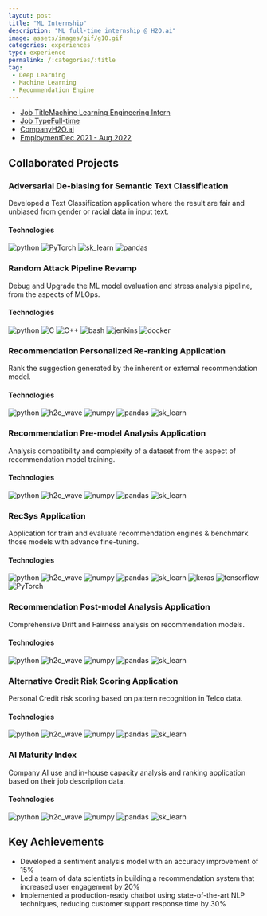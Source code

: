 ```yaml
---
layout: post
title: "ML Internship"
description: "ML full-time internship @ H2O.ai"
image: assets/images/gif/g10.gif
categories: experiences
type: experience
permalink: /:categories/:title
tag:
 - Deep Learning
 - Machine Learning
 - Recommendation Engine
---
```


<div id="main">
	<section id='second'>
		<div class="inner no-padding">
            <div class="tag-container">
                    <ul class="actions">
                        <li><a href="#" class="button special small disable">Job Title</a><a href="#" class="button small disable">Machine Learning Engineering Intern</a></li>
                        <li><a href="#" class="button special small disable">Job Type</a><a href="#" class="button small disable">Full-time</a></li>
						<li><a href="#" class="button special small disable">Company</a><a href="#" class="button small disable">H2O.ai</a></li>
                        <li><a href="#" class="button special small disable">Employment</a><a href="#" class="button small disable">Dec 2021 - Aug 2022</a></li>
                    </ul>
            </div>
			<!-- <div>
				<h2>Description</h2>
				<p> As a Machine Learning Engineer at XYZ Tech Solutions, I lead the development of machine learning models for natural language processing tasks. My responsibilities include data preprocessing, model development, and performance optimization. I collaborate with cross-functional teams to implement ML solutions for various projects.</p>
			</div> -->
		</div>
	</section>
	<section id='third'>
		<div class="inner no-padding">
			<div>
				<h2>Collaborated Projects</h2>
				<div>
					<h3>Adversarial De-biasing for Semantic Text Classification</h3>
					<p>Developed a Text Classification application where the result are fair and unbiased from gender or racial data in input text.</p>
					<div class="row">
						<div class="6u 12u$(small)">
							<h4>Technologies</h4>
							<div class='logos-container'>
								<img src="{% link assets/images/logos/python.png %}" alt="python" class="logos">
								<img src="{% link assets/images/logos/PyTorch.png %}" alt="PyTorch" class="logos">
								<img src="{% link assets/images/logos/sk_learn.png %}" alt="sk_learn" class="logos">
								<img src="{% link assets/images/logos/pandas.png %}" alt="pandas" class="logos">
							</div>
						</div>
						<!-- <div class="6u$ 12u$(small) ">
							<h4>Methodologies</h4>
							<p>
								<a href="#" class="button small disable">REST API development</a>
								<a href="#" class="button small disable">DBMS</a>
								<a href="#" class="button small disable">Micor-services architecture</a>
							</p>
						</div> -->
					</div>
				</div>
				<div>
					<h3>Random Attack Pipeline Revamp</h3>
					<p>Debug and Upgrade the ML model evaluation and stress analysis pipeline, from the aspects of MLOps.</p>
					<div class="row">
						<div class="6u 12u$(small)">
							<h4>Technologies</h4>
							<div class='logos-container'>
								<img src="{% link assets/images/logos/python.png %}" alt="python" class="logos">
								<img src="{% link assets/images/logos/C.png %}" alt="C" class="logos">
								<img src="{% link assets/images/logos/C++.png %}" alt="C++" class="logos">
								<img src="{% link assets/images/logos/bash.png %}" alt="bash" class="logos">
								<img src="{% link assets/images/logos/jenkins.png %}" alt="jenkins" class="logos">
								<img src="{% link assets/images/logos/docker.png %}" alt="docker" class="logos">
							</div>
						</div>
						<!-- <div class="6u$ 12u$(small) ">
							<h4>Methodologies</h4>
							<p><a href="#" class="button small disable">REST API development</a> <a href="#" class="button small disable">DBMS</a><a href="#" class="button small disable">Micor-services architecture</a></p>
						</div> -->
					</div>
				</div>
				<div>
					<h3>Recommendation Personalized Re-ranking Application</h3>
					<p>Rank the suggestion generated by the inherent or external recommendation model.</p>
					<div class="row">
						<div class="6u 12u$(small)">
							<h4>Technologies</h4>
							<div class='logos-container'>
								<img src="{% link assets/images/logos/python.png %}" alt="python" class="logos">
								<img src="{% link assets/images/logos/h2o_wave.png %}" alt="h2o_wave" class="logos">
								<img src="{% link assets/images/logos/numpy.png %}" alt="numpy" class="logos">
								<img src="{% link assets/images/logos/pandas.png %}" alt="pandas" class="logos">
								<img src="{% link assets/images/logos/sk_learn.png %}" alt="sk_learn" class="logos">
							</div>
						</div>
						<!-- <div class="6u$ 12u$(small) ">
							<h4>Methodologies</h4>
							<p><a href="#" class="button small disable">REST API development</a> <a href="#" class="button small disable">DBMS</a><a href="#" class="button small disable">Micor-services architecture</a></p>
						</div> -->
					</div>
				</div>
				<div>
					<h3>Recommendation Pre-model Analysis Application</h3>
					<p>Analysis compatibility and complexity of a dataset from the aspect of recommendation model training.</p>
					<div class="row">
						<div class="6u 12u$(small)">
							<h4>Technologies</h4>
							<div class='logos-container'>
								<img src="{% link assets/images/logos/python.png %}" alt="python" class="logos">
								<img src="{% link assets/images/logos/h2o_wave.png %}" alt="h2o_wave" class="logos">
								<img src="{% link assets/images/logos/numpy.png %}" alt="numpy" class="logos">
								<img src="{% link assets/images/logos/pandas.png %}" alt="pandas" class="logos">
								<img src="{% link assets/images/logos/sk_learn.png %}" alt="sk_learn" class="logos">
							</div>
						</div>
						<!-- <div class="6u$ 12u$(small) ">
							<h4>Methodologies</h4>
							<p><a href="#" class="button small disable">REST API development</a> <a href="#" class="button small disable">DBMS</a><a href="#" class="button small disable">Micor-services architecture</a></p>
						</div> -->
					</div>
				</div>
				<div>
					<h3>RecSys Application</h3>
					<p>Application for train and evaluate recommendation engines & benchmark those models with advance fine-tuning.</p>
					<div class="row">
						<div class="6u 12u$(small)">
							<h4>Technologies</h4>
							<div class='logos-container'>
								<img src="{% link assets/images/logos/python.png %}" alt="python" class="logos">
								<img src="{% link assets/images/logos/h2o_wave.png %}" alt="h2o_wave" class="logos">
								<img src="{% link assets/images/logos/numpy.png %}" alt="numpy" class="logos">
								<img src="{% link assets/images/logos/pandas.png %}" alt="pandas" class="logos">
								<img src="{% link assets/images/logos/sk_learn.png %}" alt="sk_learn" class="logos">
								<img src="{% link assets/images/logos/keras.png %}" alt="keras" class="logos">
								<img src="{% link assets/images/logos/tensorflow.png %}" alt="tensorflow" class="logos">
								<img src="{% link assets/images/logos/PyTorch.png %}" alt="PyTorch" class="logos">
							</div>
						</div>
						<!-- <div class="6u$ 12u$(small) ">
							<h4>Methodologies</h4>
							<p><a href="#" class="button small disable">REST API development</a> <a href="#" class="button small disable">DBMS</a><a href="#" class="button small disable">Micor-services architecture</a></p>
						</div> -->
					</div>
				</div>
				<div>
					<h3>Recommendation Post-model Analysis Application</h3>
					<p>Comprehensive Drift and Fairness analysis on recommendation models.</p>
					<div class="row">
						<div class="6u 12u$(small)">
							<h4>Technologies</h4>
							<div class='logos-container'>
								<img src="{% link assets/images/logos/python.png %}" alt="python" class="logos">
								<img src="{% link assets/images/logos/h2o_wave.png %}" alt="h2o_wave" class="logos">
								<img src="{% link assets/images/logos/numpy.png %}" alt="numpy" class="logos">
								<img src="{% link assets/images/logos/pandas.png %}" alt="pandas" class="logos">
								<img src="{% link assets/images/logos/sk_learn.png %}" alt="sk_learn" class="logos">
							</div>
						</div>
						<!-- <div class="6u$ 12u$(small) ">
							<h4>Methodologies</h4>
							<p><a href="#" class="button small disable">REST API development</a> <a href="#" class="button small disable">DBMS</a><a href="#" class="button small disable">Micor-services architecture</a></p>
						</div> -->
					</div>
				</div>
				<div>
					<h3>Alternative Credit Risk Scoring Application</h3>
					<p>Personal Credit risk scoring based on pattern recognition in Telco data.</p>
					<div class="row">
						<div class="6u 12u$(small)">
							<h4>Technologies</h4>
							<div class='logos-container'>
								<img src="{% link assets/images/logos/python.png %}" alt="python" class="logos">
								<img src="{% link assets/images/logos/h2o_wave.png %}" alt="h2o_wave" class="logos">
								<img src="{% link assets/images/logos/numpy.png %}" alt="numpy" class="logos">
								<img src="{% link assets/images/logos/pandas.png %}" alt="pandas" class="logos">
								<img src="{% link assets/images/logos/sk_learn.png %}" alt="sk_learn" class="logos">
							</div>
						</div>
						<!-- <div class="6u$ 12u$(small) ">
							<h4>Methodologies</h4>
							<p><a href="#" class="button small disable">REST API development</a> <a href="#" class="button small disable">DBMS</a><a href="#" class="button small disable">Micor-services architecture</a></p>
						</div> -->
					</div>
				</div>
				<div>
					<h3>AI Maturity Index</h3>
					<p>Company AI use and in-house capacity analysis and ranking application based on their job description data.</p>
					<div class="row">
						<div class="6u 12u$(small)">
							<h4>Technologies</h4>
							<div class='logos-container'>
								<img src="{% link assets/images/logos/python.png %}" alt="python" class="logos">
								<img src="{% link assets/images/logos/h2o_wave.png %}" alt="h2o_wave" class="logos">
								<img src="{% link assets/images/logos/numpy.png %}" alt="numpy" class="logos">
								<img src="{% link assets/images/logos/pandas.png %}" alt="pandas" class="logos">
								<img src="{% link assets/images/logos/sk_learn.png %}" alt="sk_learn" class="logos">
							</div>
						</div>
						<!-- <div class="6u$ 12u$(small) ">
							<h4>Methodologies</h4>
							<p><a href="#" class="button small disable">REST API development</a> <a href="#" class="button small disable">DBMS</a><a href="#" class="button small disable">Micor-services architecture</a></p>
						</div> -->
					</div>
				</div>
			</div>
			<div>
				<h2>Key Achievements</h2>
                <ul class='fa-ul'>
                    <li><i class="fa-li fa fa-check-square"></i>Developed a sentiment analysis model with an accuracy improvement of 15%</li>
                    <li><i class="fa-li fa fa-check-square"></i>Led a team of data scientists in building a recommendation system that increased user engagement by 20%</li>
                    <li><i class="fa-li fa fa-check-square"></i>Implemented a production-ready chatbot using state-of-the-art NLP techniques, reducing customer support response time by 30%</li>
                </ul>
			</div>
		</div>
	</section>
</div>
